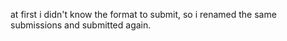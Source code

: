 at first i didn't know the format to submit, so i renamed the same submissions and submitted again.
